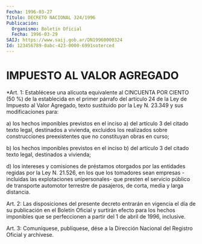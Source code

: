 ```yaml
---
Fecha: 1996-03-27
Título: DECRETO NACIONAL 324/1996
Publicación:
  Organismo: Boletín Oficial
  Fecha: 1996-03-29
SAIJ: https://www.saij.gob.ar/DN19960000324
Id: 123456789-0abc-423-0000-6991soterced
---
```

# IMPUESTO AL VALOR AGREGADO

<a id="1"></a>
*Art. 1: Establécese una alícuota equivalente al CINCUENTA POR CIENTO  (50  %) de la establecida en el primer párrafo del artículo 24 de la Ley de Impuesto al Valor Agregado, texto sustituido por la Ley N. 23.349 y sus modificaciones para:

a) los hechos  imponibles  previstos en el inciso a) del artículo 3 del  citado  texto  legal, destinados  a  vivienda,  excluidos  los realizados sobre construcciones  preexistentes  que  no constituyan obras en curso;

b) los hechos imponibles previstos en el inciso b) del  artículo  3 del citado texto legal, destinados a vivienda;

d)  los  intereses  y  comisiones de préstamos  otorgados  por  las entidades regidas por la  Ley N. 21.526,  en los que los tomadores sean  empresas  -incluidas  las  explotaciones  unipersonales-  que presten  el servicio público de transporte automotor  terrestre  de pasajeros, de corta, media y larga distancia.

<a id="2"></a>
Art.  2: Las  disposiciones  del  presente  decreto  entrarán  en vigencia el  día de su publicación en el Boletín Oficial y surtirán efecto para los  hechos imponibles que se perfeccionen a partir del 1 de abril de 1996, inclusive.

<a id="3"></a>
Art. 3: Comuníquese,  publíquese, dése a la Dirección Nacional del Registro Oficial y archívese.